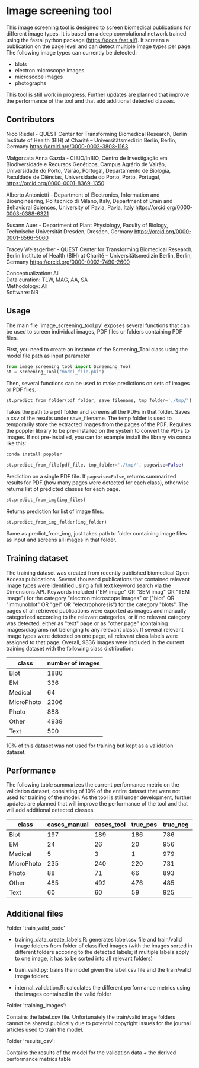# Image screening tool

This image screening tool is designed to screen biomedical publications for different image types. It is based on a deep convolutional network trained using the fastai python package (https://docs.fast.ai/). It screens a publication on the page level and can detect multiple image types per page. The following image types can currently be detected:

 - blots
 - electron microscope images
 - microscope images
 - photographs

This tool is still work in progress. Further updates are planned that improve the performance of the tool and that add additional detected classes.


## Contributors

Nico Riedel - 
QUEST Center for Transforming Biomedical Research, Berlin Institute of Health (BIH) at Charité – Universitätsmedizin Berlin, Berlin, Germany
https://orcid.org/0000-0002-3808-1163

Małgorzata Anna Gazda - 
CIBIO/InBIO, Centro de Investigação em Biodiversidade e Recursos Genéticos, Campus Agrário de Vairão, Universidade do Porto, Vairão, Portugal, Departamento de Biologia, Faculdade de Ciências, Universidade do Porto, Porto, Portugal, https://orcid.org/0000-0001-8369-1350
 
Alberto Antonietti - 
Department of Electronics, Information and Bioengineering, Politecnico di Milano, Italy, Department of Brain and Behavioral Sciences, University of Pavia, Pavia, Italy
https://orcid.org/0000-0003-0388-6321
 
Susann Auer - 
Department of Plant Physiology, Faculty of Biology, Technische Universität Dresden, Dresden, Germany
https://orcid.org/0000-0001-6566-5060

Tracey Weissgerber - 
QUEST Center for Transforming Biomedical Research, Berlin Institute of Health (BIH) at Charité – Universitätsmedizin Berlin, Berlin, Germany
https://orcid.org/0000-0002-7490-2600

Conceptualization: All \
Data curation: TLW, MAG, AA, SA \
Methodology: All \
Software: NR


## Usage

The main file 'image_screening_tool.py' exposes several functions that can be used to screen individual images, PDF files or folders containing PDF files.

First, you need to create an instance of the Screening_Tool class using the model file path as input parameter
```python
from image_screening_tool import Screening_Tool
st = Screening_Tool("model_file.pkl")
```

Then, several functions can be used to make predictions on sets of images or PDF files.

```python
st.predict_from_folder(pdf_folder, save_filename, tmp_folder='./tmp/')
```
Takes the path to a pdf folder and screens all the PDFs in that folder. Saves a csv of the results under save_filename. The temp folder is used to temporarily store the extracted images from the pages of the PDF. Requires the poppler library to be pre-installed on the system to convert the PDFs to images. If not pre-installed, you can for example install the library via conda like this:

```python
conda install poppler
```


```python
st.predict_from_file(pdf_file, tmp_folder='./tmp/', pagewise=False)
```
Prediction on a single PDF file. If ```pagewise=False```, returns summarized results for PDF (how many pages were detected for each class), otherwise returns list of predicted classes for each page.

```python
st.predict_from_img(img_files)
```

Returns prediction for list of image files. 

```python
st.predict_from_img_folder(img_folder)
```

Same as predict_from_img, just takes path to folder containing image files as input and screens all images in that folder.


## Training dataset

The training dataset was created from recently published biomedical Open Access publications. Several thousand publications that contained relevant image types were identified using a full text keyword search via the Dimensions API. Keywords included ("EM image" OR "SEM imag" OR "TEM image") for the category "electron microscope images" or ("blot" OR "immunoblot" OR "gel" OR "electrophoresis") for the category "blots". The pages of all retrieved publications were exported as images and manually categorized according to the relevant categories, or if no relevant category was detected, either as "text" page or as "other page" (containing images/diagrams not belonging to any relevant class). If several relevant image types were detected on one page, all relevant class labels were assigned to that page. Overall, 9836 images were included in the current training dataset with the following class distribution:

| class | number of images |
|-------|------------------|
| Blot | 1880 |
| EM | 336 |
| Medical | 64 |
| MicroPhoto | 2306 |
| Photo | 888 |
| Other | 4939 |
| Text | 500 |

10% of this dataset was not used for training but kept as a validation dataset.


## Performance

The following table summarizes the current performance metric on the validation dataset, consisting of 10% of the entire dataset that were not used for training of the model. As the tool is still under development, further updates are planned that will improve the performance of the tool and that will add additional detected classes.

| class | cases_manual | cases_tool | true_pos | true_neg | false_pos | false_neg | sensitivity | specificity | precision | recall | F1 | accuracy |
|-------|-------|-------|-------|-------|-------|-------|-------|-------|-------|-------|-------|-------|
| Blot | 197 | 189 | 186 | 786 | 3 | 11 | 0.94 | 1 | 0.98 | 0.94 | 0.96 | 0.99 |
| EM | 24 | 26 | 20 | 956 | 6 | 4 | 0.83 | 0.99 | 0.77 | 0.83 | 0.8 | 0.99 |
| Medical | 5 | 3 | 1 | 979 | 2 | 4 | 0.2 | 1 | 0.33 | 0.2 | 0.25 | 0.99 |
| MicroPhoto | 235 | 240 | 220 | 731 | 20 | 15 | 0.94 | 0.97 | 0.92 | 0.94 | 0.93 | 0.96 |
| Photo | 88 | 71 | 66 | 893 | 5 | 22 | 0.75 | 0.99 | 0.93 | 0.75 | 0.83 | 0.97 |
| Other | 485 | 492 | 476 | 485 | 16 | 9 | 0.98 | 0.97 | 0.97 | 0.98 | 0.97 | 0.97 |
| Text | 60 | 60 | 59 | 925 | 1 | 1 | 0.98 | 1 | 0.98 | 0.98 | 0.98 | 1 |


## Additional files

Folder 'train_valid_code'

 - training_data_create_labels.R:
   generates label.csv file and train/valid image folders from folder of classified images (with the images sorted in different folders accoring to the detected labels; if multiple labels apply to one image, it has to be sorted into all relevant folders)

 - train_valid.py:
   trains the model given the label.csv file and the train/valid image folders

 - internal_validation.R:
   calculates the different performance metrics using the images contained in the valid folder


Folder 'training_images':

Contains the label.csv file. Unfortunately the train/valid image folders cannot be shared publically due to potential copyright issues for the journal articles used to train the model.

Folder 'results_csv':

Contains the results of the model for the validation data + the derived performance metrics table
